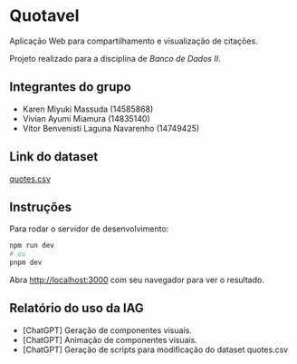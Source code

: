 # Quotavel

Aplicação Web para compartilhamento e visualização de citações.

Projeto realizado para a disciplina de _Banco de Dados II_.

## Integrantes do grupo

- Karen Miyuki Massuda (14585868)
- Vivian Ayumi Miamura (14835140)
- Vítor Benvenisti Laguna Navarenho (14749425)

## Link do dataset

[quotes.csv](https://www.kaggle.com/datasets/manann/quotes-500k)

## Instruções

Para rodar o servidor de desenvolvimento:

```bash
npm run dev
# ou
pnpm dev
```

Abra [http://localhost:3000](http://localhost:3000) com seu navegador para ver o resultado.

## Relatório do uso da IAG

- [ChatGPT] Geração de componentes visuais.
- [ChatGPT] Animação de componentes visuais.
- [ChatGPT] Geração de scripts para modificação do dataset quotes.csv
